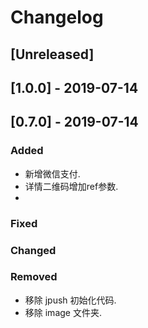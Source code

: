 # Changelog

## [Unreleased]

## [1.0.0] - 2019-07-14

## [0.7.0] - 2019-07-14

### Added
- 新增微信支付.
- 详情二维码增加ref参数.
- 

### Fixed

### Changed

### Removed
- 移除 jpush 初始化代码.
- 移除 image 文件夹.

